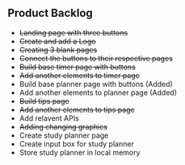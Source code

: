 ## Product Backlog
- ~~Landing page with three buttons~~ 
- ~~Create and add a Logo~~
- ~~Creating 3 blank pages~~
- ~~Connect the buttons to their respective pages~~
- ~~Build base timer page with buttons~~
- ~~Add another elements to timer page~~
- Build base planner page with buttons (Added) 
- Add another elements to planner page (Added)
- ~~Build tips page~~ 
- ~~Add another elements to tips page~~
- Add relavent APIs
- ~~Adding changing graphics~~ 
- Create study planner page
- Create input box for study planner 
- Store study planner in local memory 